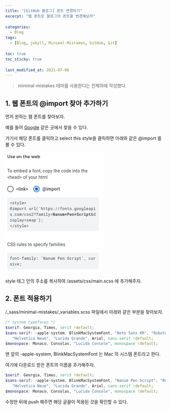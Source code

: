 ```yaml
---
title: "[GitHub 블로그] 폰트 변경하기"
excerpt: "웹 폰트로 블로그의 폰트를 변경해보자"

categories:
  - Blog
tags:
  - [Blog, jekyll, Minimal-Mistakes, GitHub, Git]

toc: true
toc_sticky: true

last_modified_at: 2021-07-06
---
```


> minimal-mistakes 테마를 사용한다는 전제하에 작성했다.

## 1. 웹 폰트의 @import 찾아 추가하기

먼저 원하는 웹 폰트를 찾아보자.

예를 들어 [Google](https://fonts.google.com/?subset=korean) 같은 곳에서 찾을 수 있다.

거기서 해당 폰트를 클릭하고 select this style을 클릭하면 아래와 같은 @import 를 볼 수 있다.

![image](/images/Screenshot_font.png)

style 태그 안의 주소를 복사하여 /assets/css/main.scss 에 추가해주자.

## 2. 폰트 적용하기

/_sass/minimal-mistakes/_variables.scss 파일에서 아래와 같은 부분을 찾아보자.

```scss
/* system typefaces */
$serif: Georgia, Times, serif !default;
$sans-serif: -apple-system, BlinkMacSystemFont, "Noto Sans KR", "Roboto", "Segoe UI",
   "Helvetica Neue", "Lucida Grande", Arial, sans-serif !default;
$monospace: Monaco, Consolas, "Lucida Console", monospace !default;
```

맨 앞의 -apple-system, BlinkMacSystemFont 는 Mac 의 시스템 폰트라고 한다.

여기에 다운로드 받은 폰트의 이름을 추가해주자.

```scss
$serif: Georgia, Times, serif !default;
$sans-serif: -apple-system, BlinkMacSystemFont, "Nanum Pen Script", "Roboto", "Segoe UI",
   "Helvetica Neue", "Lucida Grande", Arial, sans-serif !default;
$monospace: Monaco, Consolas, "Lucida Console", monospace !default;
```

수정한 뒤에 push 해주면 해당 글꼴이 적용된 것을 확인할 수 있다.